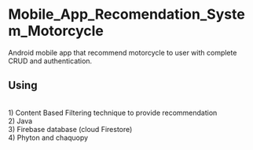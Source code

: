 # Mobile_App_Recomendation_System_Motorcycle
Android mobile app that recommend motorcycle to user with complete CRUD and authentication.

##  Using
<br /> 1) Content Based Filtering technique to provide recommendation
<br /> 2) Java
<br /> 3) Firebase database (cloud Firestore)
<br /> 4) Phyton and chaquopy
